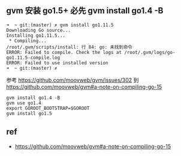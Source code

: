 
## gvm 安装 go1.5+ 必先 gvm install go1.4 -B

```
➜  ~ git:(master) ✗ gvm install go1.11.5
Downloading Go source...
Installing go1.11.5...
 * Compiling...
/root/.gvm/scripts/install: 行 84: go: 未找到命令
ERROR: Failed to compile. Check the logs at /root/.gvm/logs/go-go1.11.5-compile.log
ERROR: Failed to use installed version
➜  ~ git:(master) ✗ 
```

参考 https://github.com/moovweb/gvm/issues/302 到 https://github.com/moovweb/gvm#a-note-on-compiling-go-15 

```
gvm install go1.4 -B
gvm use go1.4
export GOROOT_BOOTSTRAP=$GOROOT
gvm install go1.5
```

## ref
- https://github.com/moovweb/gvm#a-note-on-compiling-go-15 